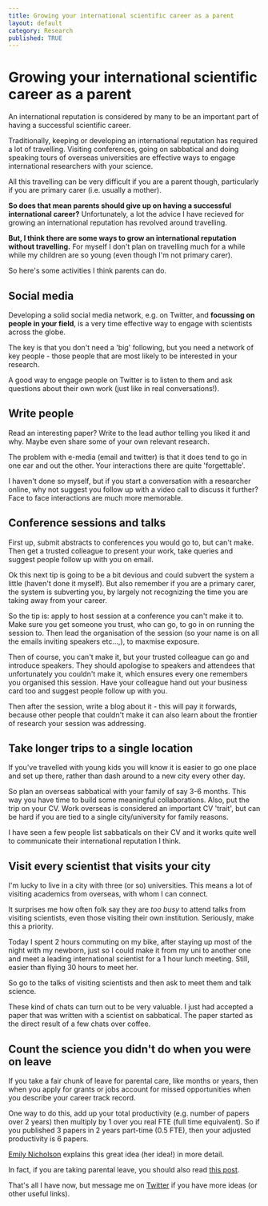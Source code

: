 ```yaml
---
title: Growing your international scientific career as a parent
layout: default
category: Research
published: TRUE
---
```


# Growing your international scientific career as a parent

An international reputation is considered by many to be an important part of having a successful scientific career.

Traditionally, keeping or developing an international reputation has required a lot of travelling. Visiting conferences, going on sabbatical and doing speaking tours of overseas universities are effective ways to engage international researchers with your science.

All this travelling can be very difficult if you are a parent though, particularly if you are primary carer (i.e. usually a mother).

**So does that mean parents should give up on having a successful international career?** Unfortunately, a lot the advice I have recieved for growing an international reputation has revolved around travelling.

**But, I think there are some ways to grow an international reputation without travelling.** For myself I don't plan on travelling much for a while while my children are so young (even though I'm not primary carer).

So here's some activities I think parents can do.

## Social media

Developing a solid social media network, e.g. on Twitter, and **focussing on people in your field**, is a very time effective way to engage with scientists across the globe.

The key is that you don't need a 'big' following, but you need a network of key people - those people that are most likely to be interested in your research.

A good way to engage people on Twitter is to listen to them and ask questions about their own work (just like in real conversations!).

## Write people

Read an interesting paper? Write to the lead author telling you liked it and why. Maybe even share some of your own relevant research.

The problem with e-media (email and twitter) is that it does tend to go in one ear and out the other. Your interactions there are quite 'forgettable'.

I haven't done so myself, but if you start a conversation with a researcher online, why not suggest you follow up with a video call to discuss it further? Face to face interactions are much more memorable.

## Conference sessions and talks

First up, submit abstracts to conferences you would go to, but can't make. Then get a trusted colleague to present your work, take queries and suggest people follow up with you on email.

Ok this next tip is going to be a bit devious and could subvert the system a little (haven't done it myself). But also remember if you are a primary carer, the system is subverting you, by largely not recognizing the time you are taking away from your career.

So the tip is: apply to host session at a conference you can't make it to. Make sure you get someone you trust, who can go, to go in on running the session to. Then lead the organisation of the session (so your name is on all the emails inviting speakers etc...,), to maxmise exposure.

Then of course, you can't make it, but your trusted colleague can go and introduce speakers. They should apologise to speakers and attendees that unfortunately you couldn't make it, which ensures every one remembers you organised this session. Have your colleague hand out your business card too and suggest people follow up with you.

Then after the session, write a blog about it - this will pay it forwards, because other people that couldn't make it can also learn about the frontier of research your session was addressing.

## Take longer trips to a single location

If you've travelled with young kids you will know it is easier to go one place and set up there, rather than dash around to a new city every other day.

So plan an overseas sabbatical with your family of say 3-6 months. This way you have time to build some meaningful collaborations. Also, put the trip on your CV. Work overseas is considered an important CV 'trait', but can be hard if you are tied to a single city/university for family reasons.

I have seen a few people list sabbaticals on their CV and it works quite well to communicate their international reputation I think.

## Visit every scientist that visits your city

I'm lucky to live in a city with three (or so) universities. This means a lot of visiting academics from overseas, with whom I can connect.

It surprises me how often folk say they are *too busy* to attend talks from visiting scientists, even those visiting their own institution. Seriously, make this a priority.

Today I spent 2 hours commuting on my bike, after staying up most of the night with my newborn, just so I could make it from my uni to another one and meet a leading international scientist for a 1 hour lunch meeting. Still, easier than flying 30 hours to meet her.

So go to the talks of visiting scientists and then ask to meet them and talk science.

These kind of chats can turn out to be very valuable. I just had accepted a paper that was written with a scientist on sabbatical. The paper started as the direct result of a few chats over coffee.

## Count the science you didn't do when you were on leave

If you take a fair chunk of leave for parental care, like months or years, then when you apply for grants or jobs account for missed opportunities when you describe your career track record.

One way to do this, add up your total productivity (e.g. number of papers over 2 years) then multiply by 1 over you real FTE (full time equivalent). So if you published 3 papers in 2 years part-time (0.5 FTE), then your adjusted productivity is 6 papers.

[Emily Nicholson](https://emilynicholson.wordpress.com/2015/05/15/metrics-for-mums-tips-for-writing-about-a-track-record-with-career-interruptions/) explains this great idea (her idea!) in more detail.

In fact, if you are taking parental leave, you should also read [this post](https://emilynicholson.wordpress.com/2016/03/30/10-tips-for-dealing-with-work-and-parental-leave/).

That's all I have now, but message me on [Twitter](https://twitter.com/bluecology) if you have more ideas (or other useful links). 
